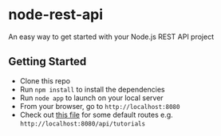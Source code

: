 # node-rest-api
An easy way to get started with your Node.js REST API project

## Getting Started
- Clone this repo
- Run `npm install` to install the dependencies
- Run `node app` to launch on your local server
- From your browser, go to `http://localhost:8080`
- Check out [this file](https://github.com/nzuqi/node-rest-api/blob/master/app/routes/tutorial.routes.js) for some default routes e.g. `http://localhost:8080/api/tutorials`
